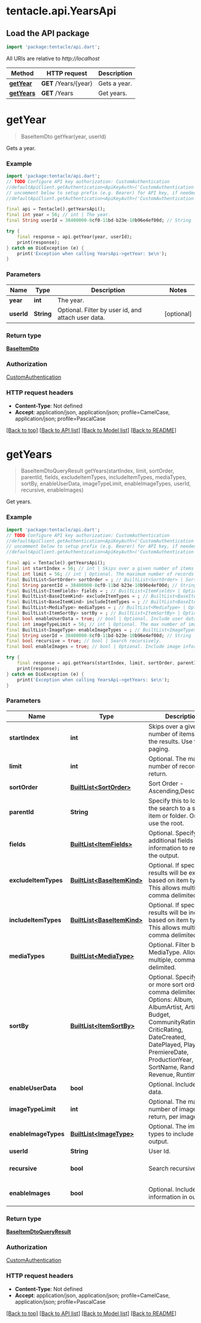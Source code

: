 # tentacle.api.YearsApi

## Load the API package
```dart
import 'package:tentacle/api.dart';
```

All URIs are relative to *http://localhost*

Method | HTTP request | Description
------------- | ------------- | -------------
[**getYear**](YearsApi.md#getyear) | **GET** /Years/{year} | Gets a year.
[**getYears**](YearsApi.md#getyears) | **GET** /Years | Get years.


# **getYear**
> BaseItemDto getYear(year, userId)

Gets a year.

### Example
```dart
import 'package:tentacle/api.dart';
// TODO Configure API key authorization: CustomAuthentication
//defaultApiClient.getAuthentication<ApiKeyAuth>('CustomAuthentication').apiKey = 'YOUR_API_KEY';
// uncomment below to setup prefix (e.g. Bearer) for API key, if needed
//defaultApiClient.getAuthentication<ApiKeyAuth>('CustomAuthentication').apiKeyPrefix = 'Bearer';

final api = Tentacle().getYearsApi();
final int year = 56; // int | The year.
final String userId = 38400000-8cf0-11bd-b23e-10b96e4ef00d; // String | Optional. Filter by user id, and attach user data.

try {
    final response = api.getYear(year, userId);
    print(response);
} catch on DioException (e) {
    print('Exception when calling YearsApi->getYear: $e\n');
}
```

### Parameters

Name | Type | Description  | Notes
------------- | ------------- | ------------- | -------------
 **year** | **int**| The year. | 
 **userId** | **String**| Optional. Filter by user id, and attach user data. | [optional] 

### Return type

[**BaseItemDto**](BaseItemDto.md)

### Authorization

[CustomAuthentication](../README.md#CustomAuthentication)

### HTTP request headers

 - **Content-Type**: Not defined
 - **Accept**: application/json, application/json; profile=CamelCase, application/json; profile=PascalCase

[[Back to top]](#) [[Back to API list]](../README.md#documentation-for-api-endpoints) [[Back to Model list]](../README.md#documentation-for-models) [[Back to README]](../README.md)

# **getYears**
> BaseItemDtoQueryResult getYears(startIndex, limit, sortOrder, parentId, fields, excludeItemTypes, includeItemTypes, mediaTypes, sortBy, enableUserData, imageTypeLimit, enableImageTypes, userId, recursive, enableImages)

Get years.

### Example
```dart
import 'package:tentacle/api.dart';
// TODO Configure API key authorization: CustomAuthentication
//defaultApiClient.getAuthentication<ApiKeyAuth>('CustomAuthentication').apiKey = 'YOUR_API_KEY';
// uncomment below to setup prefix (e.g. Bearer) for API key, if needed
//defaultApiClient.getAuthentication<ApiKeyAuth>('CustomAuthentication').apiKeyPrefix = 'Bearer';

final api = Tentacle().getYearsApi();
final int startIndex = 56; // int | Skips over a given number of items within the results. Use for paging.
final int limit = 56; // int | Optional. The maximum number of records to return.
final BuiltList<SortOrder> sortOrder = ; // BuiltList<SortOrder> | Sort Order - Ascending,Descending.
final String parentId = 38400000-8cf0-11bd-b23e-10b96e4ef00d; // String | Specify this to localize the search to a specific item or folder. Omit to use the root.
final BuiltList<ItemFields> fields = ; // BuiltList<ItemFields> | Optional. Specify additional fields of information to return in the output.
final BuiltList<BaseItemKind> excludeItemTypes = ; // BuiltList<BaseItemKind> | Optional. If specified, results will be excluded based on item type. This allows multiple, comma delimited.
final BuiltList<BaseItemKind> includeItemTypes = ; // BuiltList<BaseItemKind> | Optional. If specified, results will be included based on item type. This allows multiple, comma delimited.
final BuiltList<MediaType> mediaTypes = ; // BuiltList<MediaType> | Optional. Filter by MediaType. Allows multiple, comma delimited.
final BuiltList<ItemSortBy> sortBy = ; // BuiltList<ItemSortBy> | Optional. Specify one or more sort orders, comma delimited. Options: Album, AlbumArtist, Artist, Budget, CommunityRating, CriticRating, DateCreated, DatePlayed, PlayCount, PremiereDate, ProductionYear, SortName, Random, Revenue, Runtime.
final bool enableUserData = true; // bool | Optional. Include user data.
final int imageTypeLimit = 56; // int | Optional. The max number of images to return, per image type.
final BuiltList<ImageType> enableImageTypes = ; // BuiltList<ImageType> | Optional. The image types to include in the output.
final String userId = 38400000-8cf0-11bd-b23e-10b96e4ef00d; // String | User Id.
final bool recursive = true; // bool | Search recursively.
final bool enableImages = true; // bool | Optional. Include image information in output.

try {
    final response = api.getYears(startIndex, limit, sortOrder, parentId, fields, excludeItemTypes, includeItemTypes, mediaTypes, sortBy, enableUserData, imageTypeLimit, enableImageTypes, userId, recursive, enableImages);
    print(response);
} catch on DioException (e) {
    print('Exception when calling YearsApi->getYears: $e\n');
}
```

### Parameters

Name | Type | Description  | Notes
------------- | ------------- | ------------- | -------------
 **startIndex** | **int**| Skips over a given number of items within the results. Use for paging. | [optional] 
 **limit** | **int**| Optional. The maximum number of records to return. | [optional] 
 **sortOrder** | [**BuiltList&lt;SortOrder&gt;**](SortOrder.md)| Sort Order - Ascending,Descending. | [optional] 
 **parentId** | **String**| Specify this to localize the search to a specific item or folder. Omit to use the root. | [optional] 
 **fields** | [**BuiltList&lt;ItemFields&gt;**](ItemFields.md)| Optional. Specify additional fields of information to return in the output. | [optional] 
 **excludeItemTypes** | [**BuiltList&lt;BaseItemKind&gt;**](BaseItemKind.md)| Optional. If specified, results will be excluded based on item type. This allows multiple, comma delimited. | [optional] 
 **includeItemTypes** | [**BuiltList&lt;BaseItemKind&gt;**](BaseItemKind.md)| Optional. If specified, results will be included based on item type. This allows multiple, comma delimited. | [optional] 
 **mediaTypes** | [**BuiltList&lt;MediaType&gt;**](MediaType.md)| Optional. Filter by MediaType. Allows multiple, comma delimited. | [optional] 
 **sortBy** | [**BuiltList&lt;ItemSortBy&gt;**](ItemSortBy.md)| Optional. Specify one or more sort orders, comma delimited. Options: Album, AlbumArtist, Artist, Budget, CommunityRating, CriticRating, DateCreated, DatePlayed, PlayCount, PremiereDate, ProductionYear, SortName, Random, Revenue, Runtime. | [optional] 
 **enableUserData** | **bool**| Optional. Include user data. | [optional] 
 **imageTypeLimit** | **int**| Optional. The max number of images to return, per image type. | [optional] 
 **enableImageTypes** | [**BuiltList&lt;ImageType&gt;**](ImageType.md)| Optional. The image types to include in the output. | [optional] 
 **userId** | **String**| User Id. | [optional] 
 **recursive** | **bool**| Search recursively. | [optional] [default to true]
 **enableImages** | **bool**| Optional. Include image information in output. | [optional] [default to true]

### Return type

[**BaseItemDtoQueryResult**](BaseItemDtoQueryResult.md)

### Authorization

[CustomAuthentication](../README.md#CustomAuthentication)

### HTTP request headers

 - **Content-Type**: Not defined
 - **Accept**: application/json, application/json; profile=CamelCase, application/json; profile=PascalCase

[[Back to top]](#) [[Back to API list]](../README.md#documentation-for-api-endpoints) [[Back to Model list]](../README.md#documentation-for-models) [[Back to README]](../README.md)

